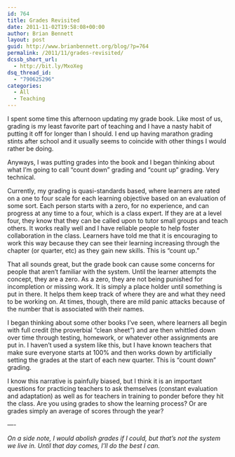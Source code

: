 ```yaml
---
id: 764
title: Grades Revisited
date: 2011-11-02T19:58:08+00:00
author: Brian Bennett
layout: post
guid: http://www.brianbennett.org/blog/?p=764
permalink: /2011/11/grades-revisited/
dcssb_short_url:
  - http://bit.ly/MxoXeg
dsq_thread_id:
  - "790625296"
categories:
  - All
  - Teaching
---
```

I spent some time this afternoon updating my grade book. Like most of us, grading is my least favorite part of teaching and I have a nasty habit of putting it off for longer than I should. I end up having marathon grading stints after school and it usually seems to coincide with other things I would rather be doing.

Anyways, I was putting grades into the book and I began thinking about what I&#8217;m going to call &#8220;count down&#8221; grading and &#8220;count up&#8221; grading. Very technical.

Currently, my grading is quasi-standards based, where learners are rated on a one to four scale for each learning objective based on an evaluation of some sort. Each person starts with a zero, for no experience, and can progress at any time to a four, which is a class expert. If they are at a level four, they know that they can be called upon to tutor small groups and teach others. It works really well and I have reliable people to help foster collaboration in the class. Learners have told me that it is encouraging to work this way because they can see their learning increasing through the chapter (or quarter, etc) as they gain new skills. This is &#8220;count up.&#8221;

That all sounds great, but the grade book can cause some concerns for people that aren&#8217;t familiar with the system. Until the learner attempts the concept, they are a zero. As a zero, they are not being punished for incompletion or missing work. It is simply a place holder until something is put in there. It helps them keep track of where they are and what they need to be working on. At times, though, there are mild panic attacks because of the number that is associated with their names.

I began thinking about some other books I&#8217;ve seen, where learners all begin with full credit (the proverbial &#8220;clean sheet&#8221;) and are then whittled down over time through testing, homework, or whatever other assignments are put in. I haven&#8217;t used a system like this, but I have known teachers that make sure everyone starts at 100% and then works down by artificially setting the grades at the start of each new quarter. This is &#8220;count down&#8221; grading.

I know this narrative is painfully biased, but I think it is an important questions for practicing teachers to ask themselves (constant evaluation and adaptation) as well as for teachers in training to ponder before they hit the class. Are you using grades to show the learning process? Or are grades simply an average of scores through the year?
  
&#8212;-
  
_On a side note, I would abolish grades if I could, but that&#8217;s not the system we live in. Until that day comes, I&#8217;ll do the best I can._
